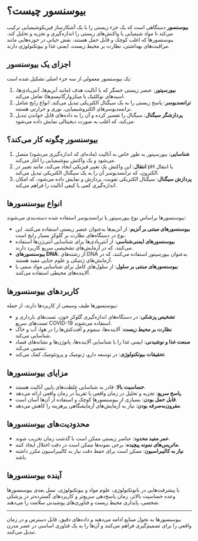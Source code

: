 # بیوسنسور چیست؟

**بیوسنسور** دستگاهی است که یک جزء زیستی را با یک آشکارساز فیزیکوشیمیایی ترکیب می‌کند تا مواد شیمیایی یا واکنش‌های زیستی را اندازه‌گیری و تجزیه و تحلیل کند. بیوسنسورها که اغلب کوچک و قابل حمل هستند، نقش حیاتی در حوزه‌هایی مانند مراقبت‌های بهداشتی، نظارت بر محیط زیست، ایمنی غذا و بیوتکنولوژی دارند.

## اجزای یک بیوسنسور

یک بیوسنسور معمولی از سه جزء اصلی تشکیل شده است:

1. **بیورسپتور**: عنصر زیستی حسگر که با آنالیت هدف (مانند آنزیم‌ها، آنتی‌بادی‌ها، اسیدهای نوکلئیک یا میکروارگانیسم‌ها) تعامل می‌کند.
2. **ترانسدیوسر**: پاسخ زیستی را به یک سیگنال الکتریکی تبدیل می‌کند. انواع رایج شامل ترانسدیوسرهای الکتروشیمیایی، نوری و حرارتی هستند.
3. **پردازشگر سیگنال**: سیگنال را تفسیر کرده و آن را به داده‌های قابل خواندن تبدیل می‌کند، که اغلب به صورت دیجیتالی نمایش داده می‌شود.

## بیوسنسور چگونه کار می‌کند؟

1. **شناسایی**: بیورسپتور به طور خاص به آنالیت (ماده‌ای که اندازه‌گیری می‌شود) متصل می‌شود و یک واکنش بیوشیمیایی را آغاز می‌کند.
2. **انتقال**: این واکنش یک تغییر فیزیکی ایجاد می‌کند، مانند تغییر در pH یا انتقال الکترون، که ترانسدیوسر آن را به یک سیگنال الکتریکی تبدیل می‌کند.
3. **پردازش سیگنال**: سیگنال الکتریکی تقویت، پردازش و نمایش داده می‌شود، که امکان اندازه‌گیری کمی یا کیفی آنالیت را فراهم می‌کند.

## انواع بیوسنسورها

بیوسنسورها براساس نوع بیورسپتور یا ترانسدیوسر استفاده شده دسته‌بندی می‌شوند:

- **بیوسنسورهای مبتنی بر آنزیم**: از آنزیم‌ها به‌عنوان عنصر زیستی استفاده می‌کنند. این نوع در دستگاه‌های نظارت بر گلوکز بسیار رایج است.
- **بیوسنسورهای ایمنی‌شناسی**: از آنتی‌بادی‌ها برای شناسایی آنتی‌ژن‌ها استفاده می‌کنند، که در آزمایش‌های تشخیصی سریع کاربرد دارند.
- **بیوسنسورهای DNA**: از رشته‌های DNA به‌عنوان بیورسپتور استفاده می‌کنند، که در آزمایش‌های ژنتیکی و علوم جنایی مفید هستند.
- **بیوسنسورهای مبتنی بر سلول**: از سلول‌های کامل برای شناسایی مواد سمی یا آلاینده‌های محیطی استفاده می‌کنند.

## کاربردهای بیوسنسورها

بیوسنسورها طیف وسیعی از کاربردها دارند، از جمله:

- **تشخیص پزشکی**: در دستگاه‌های اندازه‌گیری گلوکز خون، تست‌های بارداری و تست‌های سریع COVID-19 استفاده می‌شوند.
- **نظارت بر محیط زیست**: آلاینده‌ها، سموم و آفت‌کش‌ها را در هوا، آب و خاک شناسایی می‌کند.
- **صنعت غذا و نوشیدنی**: ایمنی غذا را با شناسایی آلاینده‌ها، پاتوژن‌ها و نشانه‌های فساد تضمین می‌کند.
- **تحقیقات بیوتکنولوژی**: در توسعه دارو، ژنومیک و پروتئومیک کمک می‌کند.

## مزایای بیوسنسورها

- **حساسیت بالا**: قادر به شناسایی غلظت‌های پایین آنالیت هستند.
- **پاسخ سریع**: تجزیه و تحلیل در زمان واقعی یا تقریباً در زمان واقعی ارائه می‌دهد.
- **قابل حمل بودن**: بسیاری از بیوسنسورها کوچک و استفاده از آن‌ها آسان است.
- **مقرون‌به‌صرفه بودن**: نیاز به آزمایش‌های آزمایشگاهی پرهزینه را کاهش می‌دهد.

## محدودیت‌های بیوسنسورها

- **عمر مفید محدود**: عناصر زیستی ممکن است با گذشت زمان تخریب شوند.
- **ماتریس‌های نمونه پیچیده**: برخی نمونه‌ها ممکن است در دقت اختلال ایجاد کنند.
- **نیاز به کالیبراسیون**: ممکن است برای حفظ دقت نیاز به کالیبراسیون مکرر داشته باشد.

## آینده بیوسنسورها

با پیشرفت‌هایی در نانوتکنولوژی، علوم مواد و بیوتکنولوژی، نسل بعدی بیوسنسورها وعده حساسیت بالاتر، زمان پاسخ‌دهی سریع‌تر و کاربردهای گسترده‌تر در پزشکی شخصی، پایداری محیط زیست و فناوری‌های پوشیدنی سلامت را می‌دهند.

---

بیوسنسورها به تحول صنایع ادامه می‌دهند و داده‌های دقیق، قابل دسترس و در زمان واقعی را برای تصمیم‌گیری فراهم می‌کنند و آن‌ها را به یک فناوری اساسی در عصر مدرن تبدیل می‌کنند.
